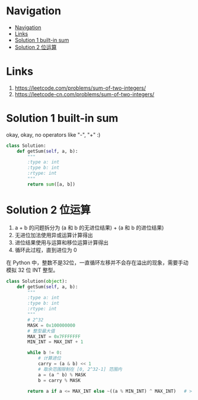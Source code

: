 # Navigation
- [Navigation](#navigation)
- [Links](#links)
- [Solution 1 built-in sum](#solution-1-built-in-sum)
- [Solution 2 位运算](#solution-2-%e4%bd%8d%e8%bf%90%e7%ae%97)

# Links
1. https://leetcode.com/problems/sum-of-two-integers/
2. https://leetcode-cn.com/problems/sum-of-two-integers/


# Solution 1 built-in sum
okay, okay, no operators like "-", "+" :)
```python
class Solution:
    def getSum(self, a, b):
        """
        :type a: int
        :type b: int
        :rtype: int
        """
        return sum([a, b])
```

# Solution 2 位运算
1. a + b 的问题拆分为 (a 和 b 的无进位结果) + (a 和 b 的进位结果)
2. 无进位加法使用异或运算计算得出
3. 进位结果使用与运算和移位运算计算得出
4. 循环此过程，直到进位为 0

在 Python 中，整数不是32位，一直循环左移并不会存在溢出的现象，需要手动模拟 32 位 INT 整型。

```python
class Solution(object):
    def getSum(self, a, b):
        """
        :type a: int
        :type b: int
        :rtype: int
        """
        # 2^32
        MASK = 0x100000000
        # 整型最大值
        MAX_INT = 0x7FFFFFFF
        MIN_INT = MAX_INT + 1

        while b != 0:
            # 计算进位
            carry = (a & b) << 1 
            # 取余范围限制在 [0, 2^32-1] 范围内
            a = (a ^ b) % MASK
            b = carry % MASK
        
        return a if a <= MAX_INT else ~((a % MIN_INT) ^ MAX_INT)   # > 0x7fff ffff的数字转换成负数

```